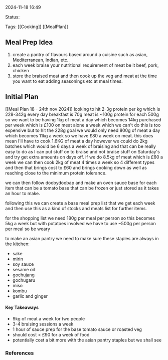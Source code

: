 
2024-11-18 16:49

Status:

Tags: [[Cooking]] [[MealPlan]] 

## Meal Prep Idea
1. create a pantry of flavours based around a cuisine such as asian, Mediterranean, Indian, etc.. 
2. each week braise your nutritional requirement of meat be it beef, pork, chicken 
3. store the braised meat and then cook up the veg and meat at the time you want to eat adding seasonings etc at meal times. 

## Initial Plan 
[[Meal Plan 18 - 24th nov 2024]]
looking to hit 2-3g protein per kg which is 228-342g every day
breakfast is 70g
meat is ~100g protein for each 500g
so we want to be having 1kg of meat a day which becomes 14kg purchased per week which is £100 on meat alone a week which we can't do
this is too expensive but to hit the 228g goal we would only need 800g of meat a day which becomes 11kg a week so we have £80 a week on meat. this does mean I'll have to cook 1.6KG of meat a day however we could do 2kg batches which would be 6 days a week of braising and that can be really easy to do as I can put stuff on to braise and not braise stuff on Saturday's and try get extra amounts on days off. 
if we do 8.5kg of meat which is £60 a week we can then cook 2kg of meat 4 times a week so 4 different types and then that brings cost to £60 and brings cooking down as well as reaching close to the minimum protein tolerance. 

we can then follow doobydoobap and make an oven sauce base for each item that can be a tomato base that can be frozen or just stored as it takes an hour to make. 

following this we can create a base meal prep list that we get each week and then use this as a kind of stocks and meats list for further items. 

for the shopping list we need 180g per meal per person so this becomes 5kg a week but with potatoes involved we have to use ~500g per person per meal so be weary 

to make an asian pantry we need to make sure these staples are always in the kitchen:
- sake
- mirin
- soy sauce
- sesame oil
- gochujang
- gochugaru
- miso
- kombu
- garlic and ginger

#### Key Takeaways
- 9kg of meat a week for two people
- 3-4 braising sessions a week
- 1 hour of sauce prep for the base tomato sauce or roasted veg
- should cost < £90 for a week of food
- potentially cost a bit more with the asian pantry staples but we shall see






### References